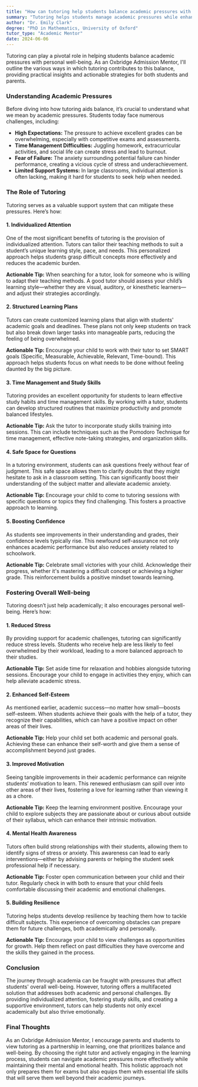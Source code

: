 ```yaml
---
title: "How can tutoring help students balance academic pressures with personal well-being?"
summary: "Tutoring helps students manage academic pressures while enhancing personal well-being through tailored support and effective time management strategies."
author: "Dr. Emily Clark"
degree: "PhD in Mathematics, University of Oxford"
tutor_type: "Academic Mentor"
date: 2024-06-06
---
```


Tutoring can play a pivotal role in helping students balance academic pressures with personal well-being. As an Oxbridge Admission Mentor, I'll outline the various ways in which tutoring contributes to this balance, providing practical insights and actionable strategies for both students and parents. 

### Understanding Academic Pressures

Before diving into how tutoring aids balance, it’s crucial to understand what we mean by academic pressures. Students today face numerous challenges, including:

- **High Expectations:** The pressure to achieve excellent grades can be overwhelming, especially with competitive exams and assessments.
- **Time Management Difficulties:** Juggling homework, extracurricular activities, and social life can create stress and lead to burnout.
- **Fear of Failure:** The anxiety surrounding potential failure can hinder performance, creating a vicious cycle of stress and underachievement.
- **Limited Support Systems:** In large classrooms, individual attention is often lacking, making it hard for students to seek help when needed.

### The Role of Tutoring

Tutoring serves as a valuable support system that can mitigate these pressures. Here’s how:

#### 1. Individualized Attention

One of the most significant benefits of tutoring is the provision of individualized attention. Tutors can tailor their teaching methods to suit a student’s unique learning style, pace, and needs. This personalized approach helps students grasp difficult concepts more effectively and reduces the academic burden.

**Actionable Tip:** When searching for a tutor, look for someone who is willing to adapt their teaching methods. A good tutor should assess your child’s learning style—whether they are visual, auditory, or kinesthetic learners—and adjust their strategies accordingly. 

#### 2. Structured Learning Plans

Tutors can create customized learning plans that align with students' academic goals and deadlines. These plans not only keep students on track but also break down larger tasks into manageable parts, reducing the feeling of being overwhelmed.

**Actionable Tip:** Encourage your child to work with their tutor to set SMART goals (Specific, Measurable, Achievable, Relevant, Time-bound). This approach helps students focus on what needs to be done without feeling daunted by the big picture.

#### 3. Time Management and Study Skills

Tutoring provides an excellent opportunity for students to learn effective study habits and time management skills. By working with a tutor, students can develop structured routines that maximize productivity and promote balanced lifestyles.

**Actionable Tip:** Ask the tutor to incorporate study skills training into sessions. This can include techniques such as the Pomodoro Technique for time management, effective note-taking strategies, and organization skills.

#### 4. Safe Space for Questions

In a tutoring environment, students can ask questions freely without fear of judgment. This safe space allows them to clarify doubts that they might hesitate to ask in a classroom setting. This can significantly boost their understanding of the subject matter and alleviate academic anxiety.

**Actionable Tip:** Encourage your child to come to tutoring sessions with specific questions or topics they find challenging. This fosters a proactive approach to learning.

#### 5. Boosting Confidence

As students see improvements in their understanding and grades, their confidence levels typically rise. This newfound self-assurance not only enhances academic performance but also reduces anxiety related to schoolwork.

**Actionable Tip:** Celebrate small victories with your child. Acknowledge their progress, whether it's mastering a difficult concept or achieving a higher grade. This reinforcement builds a positive mindset towards learning.

### Fostering Overall Well-being

Tutoring doesn’t just help academically; it also encourages personal well-being. Here’s how:

#### 1. Reduced Stress

By providing support for academic challenges, tutoring can significantly reduce stress levels. Students who receive help are less likely to feel overwhelmed by their workload, leading to a more balanced approach to their studies.

**Actionable Tip:** Set aside time for relaxation and hobbies alongside tutoring sessions. Encourage your child to engage in activities they enjoy, which can help alleviate academic stress.

#### 2. Enhanced Self-Esteem

As mentioned earlier, academic success—no matter how small—boosts self-esteem. When students achieve their goals with the help of a tutor, they recognize their capabilities, which can have a positive impact on other areas of their lives.

**Actionable Tip:** Help your child set both academic and personal goals. Achieving these can enhance their self-worth and give them a sense of accomplishment beyond just grades.

#### 3. Improved Motivation

Seeing tangible improvements in their academic performance can reignite students’ motivation to learn. This renewed enthusiasm can spill over into other areas of their lives, fostering a love for learning rather than viewing it as a chore.

**Actionable Tip:** Keep the learning environment positive. Encourage your child to explore subjects they are passionate about or curious about outside of their syllabus, which can enhance their intrinsic motivation.

#### 4. Mental Health Awareness

Tutors often build strong relationships with their students, allowing them to identify signs of stress or anxiety. This awareness can lead to early interventions—either by advising parents or helping the student seek professional help if necessary.

**Actionable Tip:** Foster open communication between your child and their tutor. Regularly check in with both to ensure that your child feels comfortable discussing their academic and emotional challenges.

#### 5. Building Resilience

Tutoring helps students develop resilience by teaching them how to tackle difficult subjects. This experience of overcoming obstacles can prepare them for future challenges, both academically and personally.

**Actionable Tip:** Encourage your child to view challenges as opportunities for growth. Help them reflect on past difficulties they have overcome and the skills they gained in the process.

### Conclusion

The journey through academia can be fraught with pressures that affect students' overall well-being. However, tutoring offers a multifaceted solution that addresses both academic and personal challenges. By providing individualized attention, fostering study skills, and creating a supportive environment, tutors can help students not only excel academically but also thrive emotionally.

### Final Thoughts

As an Oxbridge Admission Mentor, I encourage parents and students to view tutoring as a partnership in learning, one that prioritizes balance and well-being. By choosing the right tutor and actively engaging in the learning process, students can navigate academic pressures more effectively while maintaining their mental and emotional health. This holistic approach not only prepares them for exams but also equips them with essential life skills that will serve them well beyond their academic journeys.
    